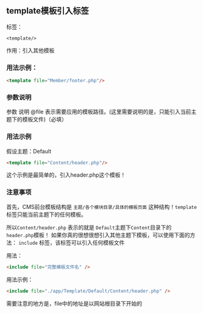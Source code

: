 ## template模板引入标签 

标签：
```
<template/>
```

作用：引入其他模板

### 用法示例：

```html
<template file="Member/footer.php"/>
```
### 参数说明

参数	说明
@file	表示需要应用的模板路径。(这里需要说明的是，只能引入当前主题下的模板文件)（必填）

### 用法示例

假设主题：Default

```html
<template file="Content/header.php"/>
```
这个示例是最简单的，引入header.php这个模板！

### 注意事项

首先，CMS前台模板结构是 `主题/各个模块目录/具体的模板页面` 这种结构！`template`标签只能当前主题下的任何模板。

所以`Content/header.php` 表示的就是 `Default`主题下`Content`目录下的`header.php`模板！
如果你真的很想很想引入其他主题下模板，可以使用下面的方法： `include` 标签，该标签可以引入任何模板文件

用法：

```html
<include file="完整模板文件名" /> 
```

用法示例：

```html
<include file="./app/Template/Default/Content/header.php" />
```

需要注意的地方是，file中的地址是以网站根目录下开始的